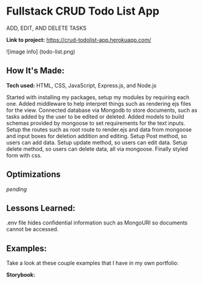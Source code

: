 # Fullstack CRUD Todo List App
ADD, EDIT, AND DELETE TASKS


**Link to project:** https://crud-todolist-app.herokuapp.com/

![image info] (todo-list.png)

## How It's Made:

**Tech used:** HTML, CSS, JavaScript, Express.js, and Node.js

Started with installing my packages, setup my modules by requiring each one. Added middleware to help interpret things such as rendering ejs files for the view. Connected database via Mongodb to store documents, such as tasks added by the user to be edited or deleted. Added models to build schemas provided by mongoose to set requirements for the text inputs. Setup the routes such as root route to render.ejs and data from mongoose and input boxes for deletion addition and editing. Setup Post method, so users can add data. Setup update method, so users can edit data. Setup delete method, so users can delete data, all via mongoose. Finally styled form with css.

## Optimizations
*pending*


## Lessons Learned:
.env file hides confidential information such as MongoURI so documents cannot be accessed.


## Examples:
Take a look at these couple examples that I have in my own portfolio:

**Storybook:** 
